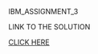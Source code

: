 IBM_ASSIGNMENT_3

LINK TO THE SOLUTION


[CLICK HERE](https://colab.research.google.com/drive/1I-Y041WAqx0szeaBIS9Cip9UK-d3FZaV?usp=sharing)
